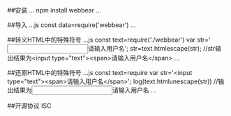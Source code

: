 ##安装
...
npm install webbear
...

##导入
...js
const data=require('webbear')
...

##转义HTML中的特殊符号
...js
const text=require('./webbear')
var str='<input type="text"><span>请输入用户名</span>';
str=text.htmlescape(str);
//str输出结果为&lt;input type=&quot;text&quot;&gt;&lt;span&gt;请输入用户名&lt;/span&gt;
...

##还原HTML中的特殊符号
...js
const text=require
var str='&lt;input type=&quot;text&quot;&gt;&lt;span&gt;请输入用户名&lt;/span&gt;';
log(text.htmlunescape(str))
//输出结果为<input type="text"><span>请输入用户名</span>
...

##开源协议
ISC